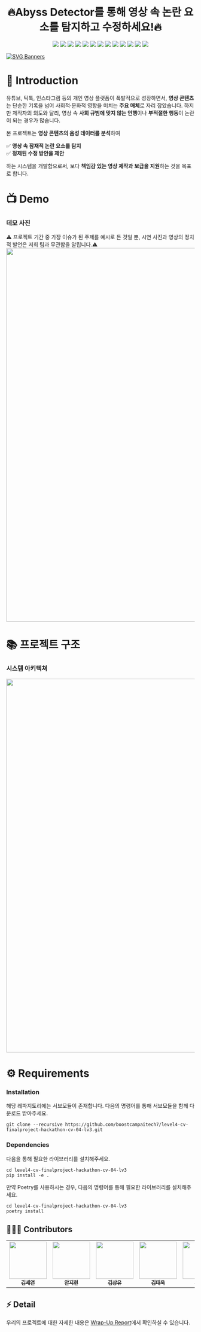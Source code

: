 <h1 align="center">🔥Abyss Detector를 통해 영상 속 논란 요소를 탐지하고 수정하세요!🔥</h1>
<p align="center">
  <img src="https://img.shields.io/badge/Python-3776AB?style=for-the-badge&logo=python&logoColor=white"/>
  <img src="https://img.shields.io/badge/FastAPI-009688?style=for-the-badge&logo=fastapi&logoColor=white"/>
  <img src="https://img.shields.io/badge/Airflow-017CEE?style=for-the-badge&logo=apache-airflow&logoColor=white"/>
  <img src="https://img.shields.io/badge/LangChain-FF9800?style=for-the-badge&logo=LangChain&logoColor=white"/>
  <img src="https://img.shields.io/badge/UpstageAPI-512BD4?style=for-the-badge&logo=&logoColor=white"/>
  <img src="https://img.shields.io/badge/NaverCloudAPI-03C75A?style=for-the-badge&logo=naver&logoColor=white"/>
  <img src="https://img.shields.io/badge/FAISS-00599C?style=for-the-badge&logo=meta&logoColor=white"/>
  <img src="https://img.shields.io/badge/PyTorch-EE4C2C?style=for-the-badge&logo=pytorch&logoColor=white"/>
  <img src="https://img.shields.io/badge/HuggingFace-FFD54F?style=for-the-badge&logo=huggingface&logoColor=black"/>
  <img src="https://img.shields.io/badge/Vue.js-4FC08D?style=for-the-badge&logo=vuedotjs&logoColor=white"/>
  <img src="https://img.shields.io/badge/HTML5-E34F26?style=for-the-badge&logo=html5&logoColor=white"/>
  <img src="https://img.shields.io/badge/JavaScript-F7DF1E?style=for-the-badge&logo=javascript&logoColor=black"/>
  <img src="https://img.shields.io/badge/CSS3-1572B6?style=for-the-badge&logo=css3&logoColor=white"/>
</p>

[![SVG Banners](https://svg-banners.vercel.app/api?type=glitch&text1=Abyss😈Detector&width=1000&height=300)](https://github.com/Akshay090/svg-banners)

# 📌 Introduction  

유튜브, 틱톡, 인스타그램 등의 개인 영상 플랫폼이 폭발적으로 성장하면서, **영상 콘텐츠**는 단순한 기록을 넘어 사회적·문화적 영향을 미치는 **주요 매체**로 자리 잡았습니다. 하지만 제작자의 의도와 달리, 영상 속 **사회 규범에 맞지 않는 언행**이나 **부적절한 행동**이 논란이 되는 경우가 많습니다.  

본 프로젝트는 **영상 콘텐츠의 음성 데이터를 분석**하여  

✅ **영상 속 잠재적 논란 요소를 탐지**  
✅ **정제된 수정 방안을 제안**  

하는 시스템을 개발함으로써, 보다 **책임감 있는 영상 제작과 보급을 지원**하는 것을 목표로 합니다. 

# 📺 Demo 

### 데모 사진
⚠️ 프로젝트 기간 중 가장 이슈가 된 주제를 예시로 든 것일 뿐, 시연 사진과 영상의 정치적 발언은 저희 팀과 무관함을 알립니다.⚠️ 
<img src="https://github.com/user-attachments/assets/1e6e0483-cbc4-4bd7-a5cd-60227c679bc5" width="1000"/>


# 📚 프로젝트 구조
### 시스템 아키텍쳐
<img src="https://github.com/user-attachments/assets/53c226b7-da8f-46c2-b2aa-f2e0727c2871" width="1000"/>

# ⚙️ Requirements

### Installation

해당 레파지토리에는 서브모듈이 존재합니다. 다음의 명령어를 통해 서브모듈을 함께 다운로드 받아주세요.

```shell
git clone --recursive https://github.com/boostcampaitech7/level4-cv-finalproject-hackathon-cv-04-lv3.git
```

### Dependencies
다음을 통해 필요한 라이브러리를 설치해주세요.

```shell
cd level4-cv-finalproject-hackathon-cv-04-lv3
pip install -e .
```

만약 Poetry를 사용하시는 경우, 다음의 명령어를 통해 필요한 라이브러리를 설치해주세요.

```shell
cd level4-cv-finalproject-hackathon-cv-04-lv3
poetry install
```

## 🧑‍🤝‍🧑 Contributors
<div align="center">
<table>
  <tr>
    <td align="center"><a href="https://github.com/Yeon-ksy"><img src="https://avatars.githubusercontent.com/u/124290227?v=4" width="100px;" alt=""/><br /><sub><b>김세연</b></sub><br />
    </td>
        <td align="center"><a href="https://github.com/jihyun-0611"><img src="https://avatars.githubusercontent.com/u/78160653?v=4" width="100px;" alt=""/><br /><sub><b>안지현</b></sub><br />
    </td>
        <td align="center"><a href="https://github.com/dhfpswlqkd"><img src="https://avatars.githubusercontent.com/u/123869205?v=4" width="100px;" alt=""/><br /><sub><b>김상유</b></sub><br />
    </td>
        <td align="center"><a href="https://github.com/K-ple"><img src="https://avatars.githubusercontent.com/u/140207345?v=4" width="100px;" alt=""/><br /><sub><b>김태욱</b></sub><br />
    </td>
        <td align="center"><a href="https://github.com/myooooon"><img src="https://avatars.githubusercontent.com/u/168439685?v=4" width="100px;" alt=""/><br /><sub><b>김윤서</b></sub><br />
    </td>
        <td align="center"><a href="https://github.com/cherry-space"><img src="https://avatars.githubusercontent.com/u/177336350?v=4" width="100px;" alt=""/><br /><sub><b>김채리</b></sub><br />
  </tr>
</table>
</div>

## ⚡️ Detail   
우리의 프로젝트에 대한 자세한 내용은 [Wrap-Up Report](https://github.com/boostcampaitech7/level2-cv-semanticsegmentation-cv-04-lv3/blob/main/docs/SemanticSeg_CV_%ED%8C%80%20%EB%A6%AC%ED%8F%AC%ED%8A%B8(04%EC%A1%B0).pdf)에서 확인하실 수 있습니다.